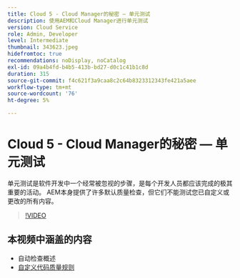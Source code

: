 ```yaml
---
title: Cloud 5 - Cloud Manager的秘密 — 单元测试
description: 使用AEM和Cloud Manager进行单元测试
version: Cloud Service
role: Admin, Developer
level: Intermediate
thumbnail: 343623.jpeg
hidefromtoc: true
recommendations: noDisplay, noCatalog
exl-id: 09a4b4fd-b4b5-413b-bd27-d0c1c41b1c8d
duration: 315
source-git-commit: f4c621f3a9caa8c2c64b8323312343fe421a5aee
workflow-type: tm+mt
source-wordcount: '76'
ht-degree: 5%

---
```


# Cloud 5 - Cloud Manager的秘密 — 单元测试

单元测试是软件开发中一个经常被忽视的步骤，是每个开发人员都应该完成的极其重要的活动。 AEM本身提供了许多默认质量检查，但它们不能测试您已自定义或更改的所有内容。

>[!VIDEO](https://video.tv.adobe.com/v/343623?quality=12&learn=on)

## 本视频中涵盖的内容

+ 自动检查概述
+ [自定义代码质量规则](https://experienceleague.adobe.com/docs/experience-manager-cloud-service/content/implementing/using-cloud-manager/test-results/custom-code-quality-rules.html)
